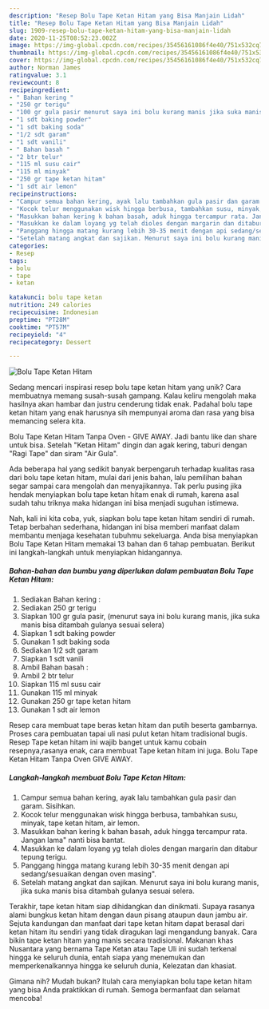 ```yaml
---
description: "Resep Bolu Tape Ketan Hitam yang Bisa Manjain Lidah"
title: "Resep Bolu Tape Ketan Hitam yang Bisa Manjain Lidah"
slug: 1909-resep-bolu-tape-ketan-hitam-yang-bisa-manjain-lidah
date: 2020-11-25T08:52:23.002Z
image: https://img-global.cpcdn.com/recipes/35456161086f4e40/751x532cq70/bolu-tape-ketan-hitam-foto-resep-utama.jpg
thumbnail: https://img-global.cpcdn.com/recipes/35456161086f4e40/751x532cq70/bolu-tape-ketan-hitam-foto-resep-utama.jpg
cover: https://img-global.cpcdn.com/recipes/35456161086f4e40/751x532cq70/bolu-tape-ketan-hitam-foto-resep-utama.jpg
author: Norman James
ratingvalue: 3.1
reviewcount: 8
recipeingredient:
- " Bahan kering "
- "250 gr terigu"
- "100 gr gula pasir menurut saya ini bolu kurang manis jika suka manis bisa ditambah gulanya sesuai selera"
- "1 sdt baking powder"
- "1 sdt baking soda"
- "1/2 sdt garam"
- "1 sdt vanili"
- " Bahan basah "
- "2 btr telur"
- "115 ml susu cair"
- "115 ml minyak"
- "250 gr tape ketan hitam"
- "1 sdt air lemon"
recipeinstructions:
- "Campur semua bahan kering, ayak lalu tambahkan gula pasir dan garam. Sisihkan."
- "Kocok telur menggunakan wisk hingga berbusa, tambahkan susu, minyak, tape ketan hitam, air lemon."
- "Masukkan bahan kering k bahan basah, aduk hingga tercampur rata. Jangan lama&#34; nanti bisa bantat."
- "Masukkan ke dalam loyang yg telah dioles dengan margarin dan ditabur tepung terigu."
- "Panggang hingga matang kurang lebih 30-35 menit dengan api sedang/sesuaikan dengan oven masing&#34;."
- "Setelah matang angkat dan sajikan. Menurut saya ini bolu kurang manis, jika suka manis bisa ditambah gulanya sesuai selera."
categories:
- Resep
tags:
- bolu
- tape
- ketan

katakunci: bolu tape ketan 
nutrition: 249 calories
recipecuisine: Indonesian
preptime: "PT28M"
cooktime: "PT57M"
recipeyield: "4"
recipecategory: Dessert

---
```



![Bolu Tape Ketan Hitam](https://img-global.cpcdn.com/recipes/35456161086f4e40/751x532cq70/bolu-tape-ketan-hitam-foto-resep-utama.jpg)

Sedang mencari inspirasi resep bolu tape ketan hitam yang unik? Cara membuatnya memang susah-susah gampang. Kalau keliru mengolah maka hasilnya akan hambar dan justru cenderung tidak enak. Padahal bolu tape ketan hitam yang enak harusnya sih mempunyai aroma dan rasa yang bisa memancing selera kita.

Bolu Tape Ketan Hitam Tanpa Oven - GIVE AWAY. Jadi bantu like dan share untuk bisa. Setelah &#34;Ketan Hitam&#34; dingin dan agak kering, taburi dengan &#34;Ragi Tape&#34; dan siram &#34;Air Gula&#34;.

Ada beberapa hal yang sedikit banyak berpengaruh terhadap kualitas rasa dari bolu tape ketan hitam, mulai dari jenis bahan, lalu pemilihan bahan segar sampai cara mengolah dan menyajikannya. Tak perlu pusing jika hendak menyiapkan bolu tape ketan hitam enak di rumah, karena asal sudah tahu triknya maka hidangan ini bisa menjadi suguhan istimewa.


Nah, kali ini kita coba, yuk, siapkan bolu tape ketan hitam sendiri di rumah. Tetap berbahan sederhana, hidangan ini bisa memberi manfaat dalam membantu menjaga kesehatan tubuhmu sekeluarga. Anda bisa menyiapkan Bolu Tape Ketan Hitam memakai 13 bahan dan 6 tahap pembuatan. Berikut ini langkah-langkah untuk menyiapkan hidangannya.

<!--inarticleads1-->

##### Bahan-bahan dan bumbu yang diperlukan dalam pembuatan Bolu Tape Ketan Hitam:

1. Sediakan  Bahan kering :
1. Sediakan 250 gr terigu
1. Siapkan 100 gr gula pasir, (menurut saya ini bolu kurang manis, jika suka manis bisa ditambah gulanya sesuai selera)
1. Siapkan 1 sdt baking powder
1. Gunakan 1 sdt baking soda
1. Sediakan 1/2 sdt garam
1. Siapkan 1 sdt vanili
1. Ambil  Bahan basah :
1. Ambil 2 btr telur
1. Siapkan 115 ml susu cair
1. Gunakan 115 ml minyak
1. Gunakan 250 gr tape ketan hitam
1. Gunakan 1 sdt air lemon


Resep cara membuat tape beras ketan hitam dan putih beserta gambarnya. Proses cara pembuatan tapai uli nasi pulut ketan hitam tradisional bugis. Resep Tape ketan hitam ini wajib banget untuk kamu cobain resepnya,rasanya enak, cara membuat Tape ketan hitam ini juga. Bolu Tape Ketan Hitam Tanpa Oven GIVE AWAY. 

<!--inarticleads2-->

##### Langkah-langkah membuat Bolu Tape Ketan Hitam:

1. Campur semua bahan kering, ayak lalu tambahkan gula pasir dan garam. Sisihkan.
1. Kocok telur menggunakan wisk hingga berbusa, tambahkan susu, minyak, tape ketan hitam, air lemon.
1. Masukkan bahan kering k bahan basah, aduk hingga tercampur rata. Jangan lama&#34; nanti bisa bantat.
1. Masukkan ke dalam loyang yg telah dioles dengan margarin dan ditabur tepung terigu.
1. Panggang hingga matang kurang lebih 30-35 menit dengan api sedang/sesuaikan dengan oven masing&#34;.
1. Setelah matang angkat dan sajikan. Menurut saya ini bolu kurang manis, jika suka manis bisa ditambah gulanya sesuai selera.


Terakhir, tape ketan hitam siap dihidangkan dan dinikmati. Supaya rasanya alami bungkus ketan hitam dengan daun pisang ataupun daun jambu air. Sejuta kandungan dan manfaat dari tape ketan hitam dapat berasal dari ketan hitam itu sendiri yang tidak diragukan lagi mengandung banyak. Cara bikin tape ketan hitam yang manis secara tradisional. Makanan khas Nusantara yang bernama Tape Ketan atau Tape Uli ini sudah terkenal hingga ke seluruh dunia, entah siapa yang menemukan dan memperkenalkannya hingga ke seluruh dunia, Kelezatan dan khasiat. 

Gimana nih? Mudah bukan? Itulah cara menyiapkan bolu tape ketan hitam yang bisa Anda praktikkan di rumah. Semoga bermanfaat dan selamat mencoba!
